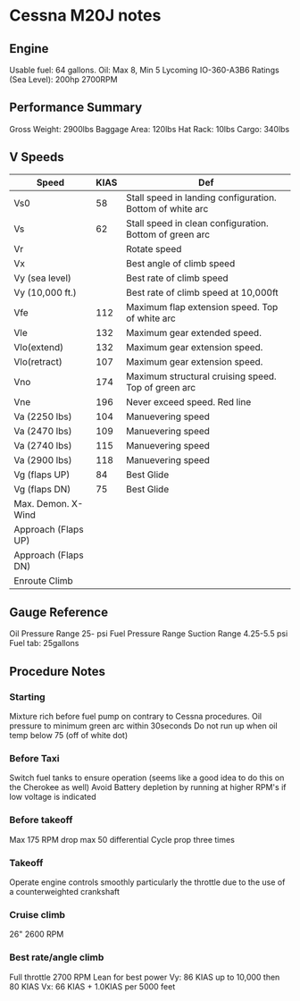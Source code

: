 Cessna M20J notes
================

Engine
------
Usable fuel: 64 gallons.
Oil: Max 8, Min 5
Lycoming IO-360-A3B6
Ratings (Sea Level): 200hp 2700RPM

Performance Summary
-------------------

Gross Weight: 2900lbs
Baggage Area: 120lbs
Hat Rack: 10lbs
Cargo: 340lbs

V Speeds
--------

| Speed | KIAS | Def |
|-------|------|-----|
| Vs0 | 58 | Stall speed in landing configuration. Bottom of white arc |
| Vs | 62 |  Stall speed in clean configuration. Bottom of green arc |
| Vr | | Rotate speed |
| Vx | |  Best angle of climb speed |
| Vy (sea level) | | Best rate of climb speed |
| Vy (10,000 ft.) | | Best rate of climb speed at 10,000ft |
| Vfe | 112 | Maximum flap extension speed. Top of white arc |
| Vle | 132 | Maximum gear extended speed. |
| Vlo(extend) | 132 | Maximum gear extension speed. |
| Vlo(retract) | 107 | Maximum gear extension speed. |
| Vno | 174 | Maximum structural cruising speed. Top of green arc |
| Vne | 196 | Never exceed speed. Red line |
| Va (2250 lbs) | 104 | Manuevering speed |
| Va (2470 lbs) | 109 | Manuevering speed |
| Va (2740 lbs) | 115 | Manuevering speed |
| Va (2900 lbs) | 118 | Manuevering speed |
| Vg (flaps UP) | 84 | Best Glide |
| Vg (flaps DN) | 75 | Best Glide |
| Max. Demon. X-Wind | | | |
| Approach (Flaps UP) | | |
| Approach (Flaps DN) | | |
| Enroute Climb | | |

Gauge Reference
---------------

Oil Pressure Range 25- psi
Fuel Pressure Range
Suction Range 4.25-5.5 psi
Fuel tab: 25gallons


Procedure Notes
---------------

### Starting

Mixture rich before fuel pump on contrary to Cessna procedures.
Oil pressure to minimum green arc within 30seconds
Do not run up when oil temp below 75 (off of white dot)

### Before Taxi

Switch fuel tanks to ensure operation (seems like a good idea to do this on the Cherokee as well)
Avoid Battery depletion by running at higher RPM's if low voltage is indicated

### Before takeoff

Max 175 RPM drop max 50 differential
Cycle prop three times

### Takeoff

Operate engine controls smoothly particularly the throttle due to the use of a counterweighted crankshaft

### Cruise climb

26" 2600 RPM

### Best rate/angle climb

Full throttle 2700 RPM
Lean for best power
Vy: 86 KIAS up to 10,000 then 80 KIAS
Vx: 66 KIAS + 1.0KIAS per 5000 feet

